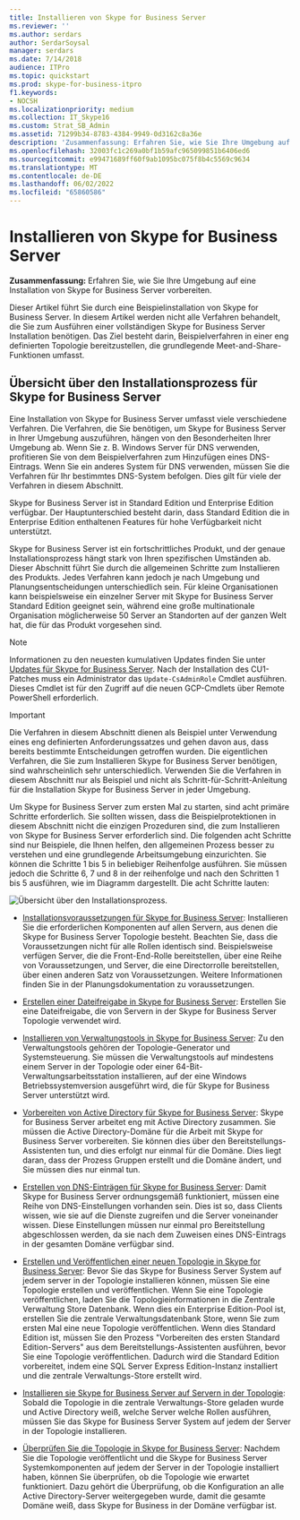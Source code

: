 ```yaml
---
title: Installieren von Skype for Business Server
ms.reviewer: ''
ms.author: serdars
author: SerdarSoysal
manager: serdars
ms.date: 7/14/2018
audience: ITPro
ms.topic: quickstart
ms.prod: skype-for-business-itpro
f1.keywords:
- NOCSH
ms.localizationpriority: medium
ms.collection: IT_Skype16
ms.custom: Strat_SB_Admin
ms.assetid: 71299b34-8783-4384-9949-0d3162c8a36e
description: 'Zusammenfassung: Erfahren Sie, wie Sie Ihre Umgebung auf eine Installation von Skype for Business Server vorbereiten.'
ms.openlocfilehash: 32003fc1c269a0bf1b59afc965099851b6406ed6
ms.sourcegitcommit: e99471689ff60f9ab1095bc075f8b4c5569c9634
ms.translationtype: MT
ms.contentlocale: de-DE
ms.lasthandoff: 06/02/2022
ms.locfileid: "65860586"
---
```

# <a name="install-skype-for-business-server"></a>Installieren von Skype for Business Server
 
**Zusammenfassung:** Erfahren Sie, wie Sie Ihre Umgebung auf eine Installation von Skype for Business Server vorbereiten.
  
Dieser Artikel führt Sie durch eine Beispielinstallation von Skype for Business Server. In diesem Artikel werden nicht alle Verfahren behandelt, die Sie zum Ausführen einer vollständigen Skype for Business Server Installation benötigen. Das Ziel besteht darin, Beispielverfahren in einer eng definierten Topologie bereitzustellen, die grundlegende Meet-and-Share-Funktionen umfasst.
  
## <a name="overview-of-the-install-process-for-skype-for-business-server"></a>Übersicht über den Installationsprozess für Skype for Business Server

Eine Installation von Skype for Business Server umfasst viele verschiedene Verfahren. Die Verfahren, die Sie benötigen, um Skype for Business Server in Ihrer Umgebung auszuführen, hängen von den Besonderheiten Ihrer Umgebung ab. Wenn Sie z. B. Windows Server für DNS verwenden, profitieren Sie von dem Beispielverfahren zum Hinzufügen eines DNS-Eintrags. Wenn Sie ein anderes System für DNS verwenden, müssen Sie die Verfahren für Ihr bestimmtes DNS-System befolgen. Dies gilt für viele der Verfahren in diesem Abschnitt.
  
Skype for Business Server ist in Standard Edition und Enterprise Edition verfügbar. Der Hauptunterschied besteht darin, dass Standard Edition die in Enterprise Edition enthaltenen Features für hohe Verfügbarkeit nicht unterstützt. 
  
Skype for Business Server ist ein fortschrittliches Produkt, und der genaue Installationsprozess hängt stark von Ihren spezifischen Umständen ab. Dieser Abschnitt führt Sie durch die allgemeinen Schritte zum Installieren des Produkts. Jedes Verfahren kann jedoch je nach Umgebung und Planungsentscheidungen unterschiedlich sein. Für kleine Organisationen kann beispielsweise ein einzelner Server mit Skype for Business Server Standard Edition geeignet sein, während eine große multinationale Organisation möglicherweise 50 Server an Standorten auf der ganzen Welt hat, die für das Produkt vorgesehen sind.
  
> [!NOTE]
> Informationen zu den neuesten kumulativen Updates finden Sie unter [Updates für Skype for Business Server](https://support.microsoft.com/kb/3061064). Nach der Installation des CU1-Patches muss ein Administrator das  `Update-CsAdminRole` Cmdlet ausführen. Dieses Cmdlet ist für den Zugriff auf die neuen GCP-Cmdlets über Remote PowerShell erforderlich.
  
> [!IMPORTANT]
> Die Verfahren in diesem Abschnitt dienen als Beispiel unter Verwendung eines eng definierten Anforderungssatzes und gehen davon aus, dass bereits bestimmte Entscheidungen getroffen wurden. Die eigentlichen Verfahren, die Sie zum Installieren Skype for Business Server benötigen, sind wahrscheinlich sehr unterschiedlich. Verwenden Sie die Verfahren in diesem Abschnitt nur als Beispiel und nicht als Schritt-für-Schritt-Anleitung für die Installation Skype for Business Server in jeder Umgebung. 
  
Um Skype for Business Server zum ersten Mal zu starten, sind acht primäre Schritte erforderlich. Sie sollten wissen, dass die Beispielprotektionen in diesem Abschnitt nicht die einzigen Prozeduren sind, die zum Installieren von Skype for Business Server erforderlich sind. Die folgenden acht Schritte sind nur Beispiele, die Ihnen helfen, den allgemeinen Prozess besser zu verstehen und eine grundlegende Arbeitsumgebung einzurichten. Sie können die Schritte 1 bis 5 in beliebiger Reihenfolge ausführen. Sie müssen jedoch die Schritte 6, 7 und 8 in der reihenfolge und nach den Schritten 1 bis 5 ausführen, wie im Diagramm dargestellt. Die acht Schritte lauten:
  
![Übersicht über den Installationsprozess.](../../media/b1a59b39-a7f0-4781-ac4d-2dfef7ca3700.png)
  
- [Installationsvoraussetzungen für Skype for Business Server](install-prerequisites.md): Installieren Sie die erforderlichen Komponenten auf allen Servern, aus denen die Skype for Business Server Topologie besteht. Beachten Sie, dass die Voraussetzungen nicht für alle Rollen identisch sind. Beispielsweise verfügen Server, die die Front-End-Rolle bereitstellen, über eine Reihe von Voraussetzungen, und Server, die eine Directorrolle bereitstellen, über einen anderen Satz von Voraussetzungen. Weitere Informationen finden Sie in der Planungsdokumentation zu voraussetzungen.
    
- [Erstellen einer Dateifreigabe in Skype for Business Server](create-a-file-share.md): Erstellen Sie eine Dateifreigabe, die von Servern in der Skype for Business Server Topologie verwendet wird.
    
- [Installieren von Verwaltungstools in Skype for Business Server](install-administrative-tools.md): Zu den Verwaltungstools gehören der Topologie-Generator und Systemsteuerung. Sie müssen die Verwaltungstools auf mindestens einem Server in der Topologie oder einer 64-Bit-Verwaltungsarbeitsstation installieren, auf der eine Windows Betriebssystemversion ausgeführt wird, die für Skype for Business Server unterstützt wird.
    
- [Vorbereiten von Active Directory für Skype for Business Server](prepare-active-directory.md): Skype for Business Server arbeitet eng mit Active Directory zusammen. Sie müssen die Active Directory-Domäne für die Arbeit mit Skype for Business Server vorbereiten. Sie können dies über den Bereitstellungs-Assistenten tun, und dies erfolgt nur einmal für die Domäne. Dies liegt daran, dass der Prozess Gruppen erstellt und die Domäne ändert, und Sie müssen dies nur einmal tun.
    
- [Erstellen von DNS-Einträgen für Skype for Business Server](create-dns-records.md): Damit Skype for Business Server ordnungsgemäß funktioniert, müssen eine Reihe von DNS-Einstellungen vorhanden sein. Dies ist so, dass Clients wissen, wie sie auf die Dienste zugreifen und die Server voneinander wissen. Diese Einstellungen müssen nur einmal pro Bereitstellung abgeschlossen werden, da sie nach dem Zuweisen eines DNS-Eintrags in der gesamten Domäne verfügbar sind.
    
- [Erstellen und Veröffentlichen einer neuen Topologie in Skype for Business Server](create-and-publish-new-topology.md): Bevor Sie das Skype for Business Server System auf jedem server in der Topologie installieren können, müssen Sie eine Topologie erstellen und veröffentlichen. Wenn Sie eine Topologie veröffentlichen, laden Sie die Topologieinformationen in die Zentrale Verwaltung Store Datenbank. Wenn dies ein Enterprise Edition-Pool ist, erstellen Sie die zentrale Verwaltungsdatenbank Store, wenn Sie zum ersten Mal eine neue Topologie veröffentlichen. Wenn dies Standard Edition ist, müssen Sie den Prozess "Vorbereiten des ersten Standard Edition-Servers" aus dem Bereitstellungs-Assistenten ausführen, bevor Sie eine Topologie veröffentlichen. Dadurch wird die Standard Edition vorbereitet, indem eine SQL Server Express Edition-Instanz installiert und die zentrale Verwaltungs-Store erstellt wird.
    
- [Installieren sie Skype for Business Server auf Servern in der Topologie](install-skype-for-business-server.md): Sobald die Topologie in die zentrale Verwaltungs-Store geladen wurde und Active Directory weiß, welche Server welche Rollen ausführen, müssen Sie das Skype for Business Server System auf jedem der Server in der Topologie installieren.
    
- [Überprüfen Sie die Topologie in Skype for Business Server](verify-the-topology.md): Nachdem Sie die Topologie veröffentlicht und die Skype for Business Server Systemkomponenten auf jedem der Server in der Topologie installiert haben, können Sie überprüfen, ob die Topologie wie erwartet funktioniert. Dazu gehört die Überprüfung, ob die Konfiguration an alle Active Directory-Server weitergegeben wurde, damit die gesamte Domäne weiß, dass Skype for Business in der Domäne verfügbar ist.
    


